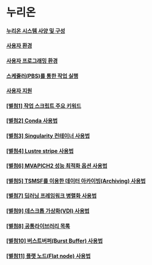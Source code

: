 # 누리온

#### [누리온 시스템 사양 및 구성](system-specifications-and-configurations.md)

#### [사용자 환경](broken-reference)

#### [사용자 프로그래밍 환경](user-programming-environment/)

#### [스케줄러(PBS)를 통한 작업 실행](running-jobs-through-scheduler/)

#### [사용자 지원](user-support.md)

#### [\[별첨1\] 작업 스크립트 주요 키워드](attachment-1.md)

#### [\[별첨2\] Conda 사용법](../neuron/attachment-2/)

#### [\[별첨3\] Singularity 컨테이너 사용법](attachment-3/)

#### [\[별첨4\] Lustre stripe 사용법](attachment-4/)

#### [\[별첨6\] MVAPICH2 성능 최적화 옵션 사용법](attachment-6.md)

#### [\[별첨5\] TSMSF를 이용한 데이터 아카이빙(Archiving) 사용법](../../../지침서/사용법/누리온/attachment-5.md)

#### [\[별첨7\] 딥러닝 프레임워크 병렬화 사용법](attachment-7/)

#### [\[별첨9\] 데스크톱 가상화(VDI) 사용법](../../../지침서/사용법/누리온/attachment-9.md)

#### [\[별첨8\] 공통라이브러리 목록](attachment-8/)

#### [\[별첨10\] 버스트버퍼(Burst Buffer) 사용법](../../../지침서/사용법/누리온/attachment-10.md)

#### [\[별첨11\] 플랫 노드(Flat node) 사용법](attachment-11.md)
